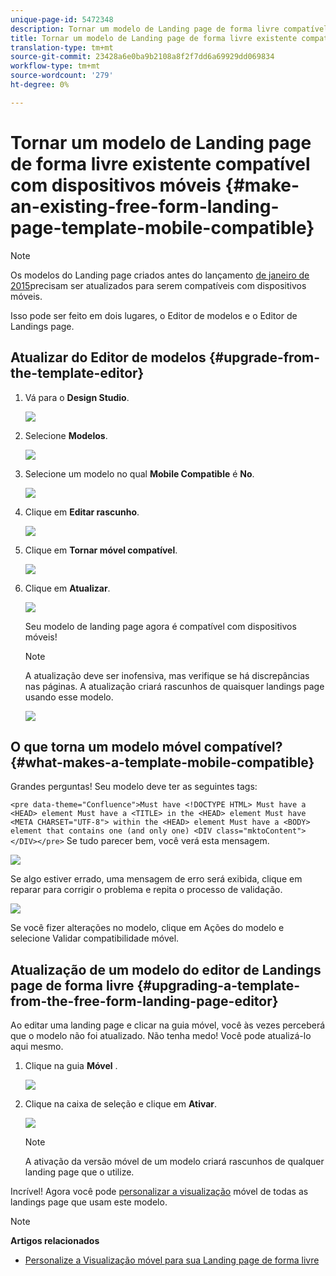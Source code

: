 ```yaml
---
unique-page-id: 5472348
description: Tornar um modelo de Landing page de forma livre compatível com dispositivos móveis - Documentos do marketing - Documentação do produto
title: Tornar um modelo de Landing page de forma livre existente compatível com dispositivos móveis
translation-type: tm+mt
source-git-commit: 23428a6e0ba9b2108a8f2f7dd6a69929dd069834
workflow-type: tm+mt
source-wordcount: '279'
ht-degree: 0%

---
```



# Tornar um modelo de Landing page de forma livre existente compatível com dispositivos móveis {#make-an-existing-free-form-landing-page-template-mobile-compatible}

>[!NOTE]
>
>Os modelos do Landing page criados antes do lançamento [de janeiro de 2015](../../../../release-notes/2015/release-notes-january-2015.md)precisam ser atualizados para serem compatíveis com dispositivos móveis.

Isso pode ser feito em dois lugares, o Editor de modelos e o Editor de Landings page.

## Atualizar do Editor de modelos {#upgrade-from-the-template-editor}

1. Vá para o **Design Studio**.

   ![](assets/designstudio-1.png)

1. Selecione **Modelos**.

   ![](assets/image2015-1-22-20-3a20-3a2.png)

1. Selecione um modelo no qual **Mobile Compatible** é **No**.

   ![](assets/image2015-1-22-20-3a22-3a24.png)

1. Clique em **Editar rascunho**.

   ![](assets/image2015-1-22-20-3a25-3a36.png)

1. Clique em **Tornar móvel compatível**.

   ![](assets/image2015-1-22-20-3a30-3a33.png)

1. Clique em **Atualizar**.

   ![](assets/image2015-1-22-20-3a32-3a45.png)

   Seu modelo de landing page agora é compatível com dispositivos móveis!

   >[!NOTE]
   >
   >A atualização deve ser inofensiva, mas verifique se há discrepâncias nas páginas. A atualização criará rascunhos de quaisquer landings page usando esse modelo.

   ![](assets/image2015-1-22-20-3a36-3a43.png)

## O que torna um modelo móvel compatível? {#what-makes-a-template-mobile-compatible}

Grandes perguntas! Seu modelo deve ter as seguintes tags:

`<pre data-theme="Confluence">Must have <!DOCTYPE HTML> Must have a <HEAD> element Must have a <TITLE> in the <HEAD> element Must have <META CHARSET="UTF-8"> within the <HEAD> element Must have a <BODY> element that contains one (and only one) <DIV class="mktoContent"></DIV></pre>`  Se tudo parecer bem, você verá esta mensagem.

![](assets/image2015-1-22-20-3a41-3a31.png)

Se algo estiver errado, uma mensagem de erro será exibida, clique em reparar para corrigir o problema e repita o processo de validação.

![](assets/image2015-1-22-20-3a43-3a20.png)

Se você fizer alterações no modelo, clique em Ações do modelo e selecione Validar compatibilidade móvel.

## Atualização de um modelo do editor de Landings page de forma livre {#upgrading-a-template-from-the-free-form-landing-page-editor}

Ao editar uma landing page e clicar na guia móvel, você às vezes perceberá que o modelo não foi atualizado. Não tenha medo! Você pode atualizá-lo aqui mesmo.

1. Clique na guia **Móvel** .

   ![](assets/image2015-1-22-20-3a48-3a19.png)

1. Clique na caixa de seleção e clique em **Ativar**.

   ![](assets/image2015-1-22-20-3a49-3a34.png)

   >[!NOTE]
   >
   >A ativação da versão móvel de um modelo criará rascunhos de qualquer landing page que o utilize.

Incrível! Agora você pode [personalizar a visualização](../../../../product-docs/demand-generation/landing-pages/free-form-landing-pages/customize-mobile-view-for-your-free-form-landing-page.md) móvel de todas as landings page que usam este modelo.

>[!NOTE]
>
>**Artigos relacionados**
>
>* [Personalize a Visualização móvel para sua Landing page de forma livre](../../../../product-docs/demand-generation/landing-pages/free-form-landing-pages/customize-mobile-view-for-your-free-form-landing-page.md)

>



